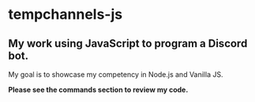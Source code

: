 # tempchannels-js

## My work using JavaScript to program a Discord bot.
My goal is to showcase my competency in Node.js and Vanilla JS.

**Please see the commands section to review my code.**


